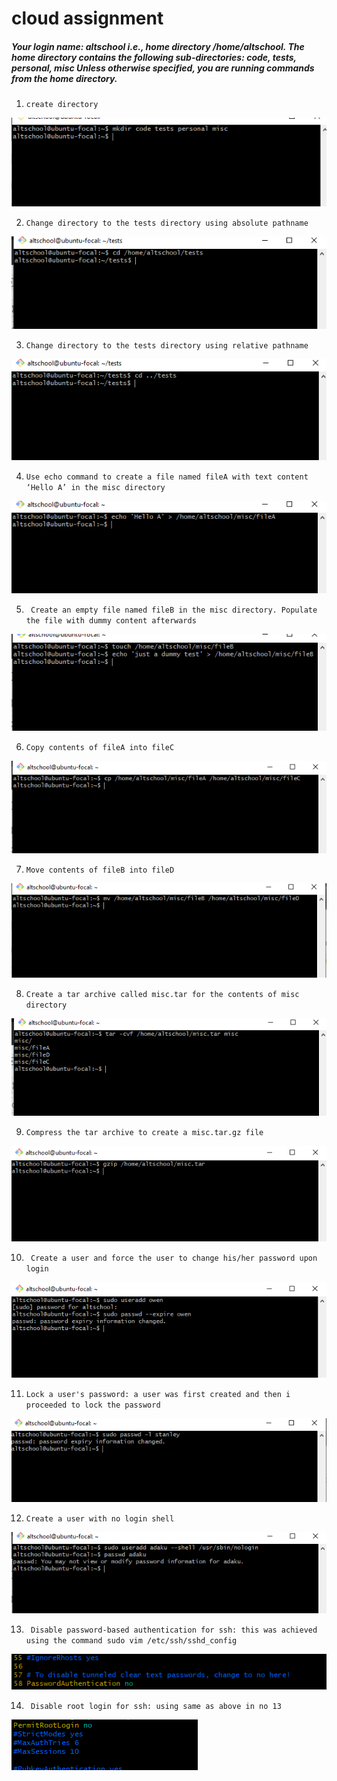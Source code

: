 # cloud assignment

##### Your login name: altschool i.e., home directory /home/altschool. The home directory contains the following sub-directories: code, tests, personal, misc Unless otherwise specified, you are running commands from the home directory.

1. `create directory`

![mkdir](/mkdir.PNG)

2. `Change directory to the tests directory using absolute pathname` 

![mkdir](absolute-path.PNG)


3. `Change directory to the tests directory using relative pathname`

![mkdir](relative-path.PNG)

4. `Use echo command to create a file named fileA with text content ‘Hello A’ in the misc directory`

![mkdir](hello-A.PNG)

5. ` Create an empty file named fileB in the misc directory. Populate the file with dummy content afterwards`

![mkdir](dummy-test.PNG)

6. `Copy contents of fileA into fileC`

![mkdir](copy.PNG)

7. `Move contents of fileB into fileD`

![mkdir](move.PNG)

8. `Create a tar archive called misc.tar for the contents of misc directory`

![mkdir](tar.PNG)

9. `Compress the tar archive to create a misc.tar.gz file`

![mkdir](compress-tar.PNG)

10. ` Create a user and force the user to change his/her password upon login`

![mkdir](passwd-expire.PNG)

11. `Lock a user's password: a user was first created and then i proceeded to lock the password`

![mkdir](passwd-lock.PNG)

12. `Create a user with no login shell`

![mkdir](nologin.PNG)

13. ` Disable password-based authentication for ssh: this was achieved using the command sudo vim /etc/ssh/sshd_config`

![mkdir](/passwd-authen.PNG)

14. ` Disable root login for ssh: using same as above in no 13`

![mkdir](/root-permit.PNG)










